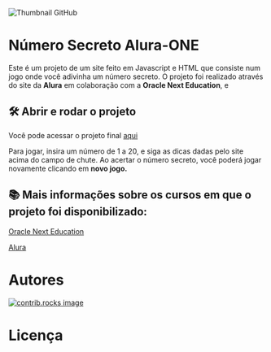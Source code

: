 ![Thumbnail GitHub](<img width="1000" height="500" alt="Programação-Projeto Número Secreto - G9 ONE" src="https://github.com/user-attachments/assets/6f56e867-4ceb-4dfe-843e-8ee64049de9c" />)

  
# Número Secreto Alura-ONE

Este é um projeto de um site feito em Javascript e HTML que consiste num jogo onde você adivinha um número secreto.
O projeto foi realizado através do site da **Alura** em colaboração com a **Oracle Next Education**, e 


## 🛠️ Abrir e rodar o projeto

Você pode acessar o projeto final [aqui](jogo-numero-secreto-js-hazel.vercel.app)

Para jogar, insira um número de 1 a 20, e siga as dicas dadas pelo site acima do campo de chute.
Ao acertar o número secreto, você poderá jogar novamente clicando em **novo jogo.**

## 📚 Mais informações sobre os cursos em que o projeto foi disponibilizado:

[Oracle Next Education](https://www.oracle.com/br/education/oracle-next-education/)

[Alura](https://www.alura.com.br/)

# Autores

<a href="https://github.com/nath-elle/jogo-numero-secreto-js/graphs/contributors">
  <img src="https://contrib.rocks/image?nath-elle/jogo-numero-secreto-js" alt="contrib.rocks image" />
</a>


# Licença
